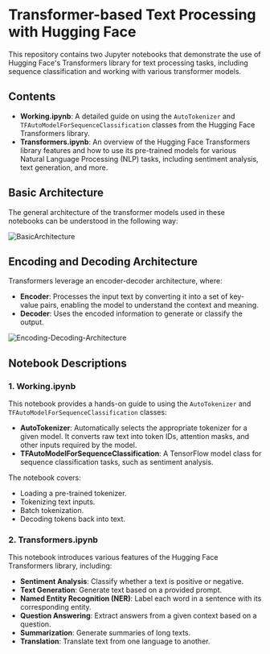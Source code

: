 
# Transformer-based Text Processing with Hugging Face

This repository contains two Jupyter notebooks that demonstrate the use of Hugging Face's Transformers library for text processing tasks, including sequence classification and working with various transformer models.

## Contents

- **Working.ipynb**: A detailed guide on using the `AutoTokenizer` and `TFAutoModelForSequenceClassification` classes from the Hugging Face Transformers library.
- **Transformers.ipynb**: An overview of the Hugging Face Transformers library features and how to use its pre-trained models for various Natural Language Processing (NLP) tasks, including sentiment analysis, text generation, and more.

## Basic Architecture

The general architecture of the transformer models used in these notebooks can be understood in the following way:

![BasicArchitecture](https://github.com/user-attachments/assets/07f4c67e-60f1-4b56-9c6f-1709d1401641)

## Encoding and Decoding Architecture

Transformers leverage an encoder-decoder architecture, where:

- **Encoder**: Processes the input text by converting it into a set of key-value pairs, enabling the model to understand the context and meaning.
- **Decoder**: Uses the encoded information to generate or classify the output.

![Encoding-Decoding-Architecture](https://github.com/user-attachments/assets/51234940-3b11-43f1-89cc-de861c76ac28)

## Notebook Descriptions

### 1. Working.ipynb

This notebook provides a hands-on guide to using the `AutoTokenizer` and `TFAutoModelForSequenceClassification` classes:

- **AutoTokenizer**: Automatically selects the appropriate tokenizer for a given model. It converts raw text into token IDs, attention masks, and other inputs required by the model.
- **TFAutoModelForSequenceClassification**: A TensorFlow model class for sequence classification tasks, such as sentiment analysis.

The notebook covers:

- Loading a pre-trained tokenizer.
- Tokenizing text inputs.
- Batch tokenization.
- Decoding tokens back into text.

### 2. Transformers.ipynb

This notebook introduces various features of the Hugging Face Transformers library, including:

- **Sentiment Analysis**: Classify whether a text is positive or negative.
- **Text Generation**: Generate text based on a provided prompt.
- **Named Entity Recognition (NER)**: Label each word in a sentence with its corresponding entity.
- **Question Answering**: Extract answers from a given context based on a question.
- **Summarization**: Generate summaries of long texts.
- **Translation**: Translate text from one language to another.

